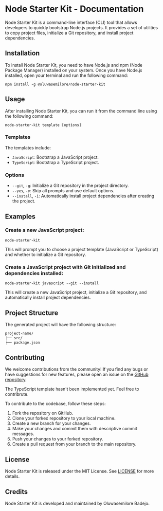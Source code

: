 # Node Starter Kit - Documentation

Node Starter Kit is a command-line interface (CLI) tool that allows developers to quickly bootstrap Node.js projects. It provides a set of utilities to copy project files, initialize a Git repository, and install project dependencies.

## Installation

To install Node Starter Kit, you need to have Node.js and npm (Node Package Manager) installed on your system. Once you have Node.js installed, open your terminal and run the following command:

`npm install -g @oluwasemilore/node-starter-kit`

## Usage

After installing Node Starter Kit, you can run it from the command line using the following command:

`node-starter-kit template [options]`

### Templates

The templates include:

- `JavaScript`: Bootstrap a JavaScript project.
- `TypeScript`: Bootstrap a TypeScript project.

### Options

- `--git`, `-g`: Initialize a Git repository in the project directory.
- `--yes`, `-y`: Skip all prompts and use default options.
- `--install`, `-i`: Automatically install project dependencies after creating the project.

## Examples

### Create a new JavaScript project:

`node-starter-kit`

This will prompt you to choose a project template (JavaScript or TypeScript) and whether to initialize a Git repository.

### Create a JavaScript project with Git initialized and dependencies installed:

`node-starter-kit javascript --git --install`

This will create a new JavaScript project, initialize a Git repository, and automatically install project dependencies.

## Project Structure

The generated project will have the following structure:

```bash
project-name/
├── src/
├── package.json
```

## Contributing

We welcome contributions from the community! If you find any bugs or have suggestions for new features, please open an issue on the [GitHub repository](https://github.com/oluwasemilorebadejo/node-starter-kit/issues).

The TypeScript template hasn't been implemented yet. Feel free to contribrute.

To contribute to the codebase, follow these steps:

1. Fork the repository on GitHub.
2. Clone your forked repository to your local machine.
3. Create a new branch for your changes.
4. Make your changes and commit them with descriptive commit messages.
5. Push your changes to your forked repository.
6. Create a pull request from your branch to the main repository.

## License

Node Starter Kit is released under the MIT License. See [LICENSE](https://github.com/oluwasemilorebadejo/node-starter-kit/blob/main/LICENSE) for more details.

## Credits

Node Starter Kit is developed and maintained by Oluwasemilore Badejo.
